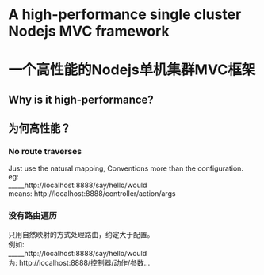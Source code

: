 A high-performance single cluster Nodejs MVC framework
======================================================
一个高性能的Nodejs单机集群MVC框架
=================================
Why is it high-performance?
--------------------------
为何高性能？
-----------
### No route traverses
Just use the natural mapping, Conventions more than the configuration.<br/>
eg:<br/>
_____http://localhost:8888/say/hello/would <br/>
means: http://localhost:8888/controller/action/args<br/>
                         
### 没有路由遍历
只用自然映射的方式处理路由，约定大于配置。<br/>
例如:<br/>
_____http://localhost:8888/say/hello/would <br/>
为: http://localhost:8888/控制器/动作/参数...<br/>
